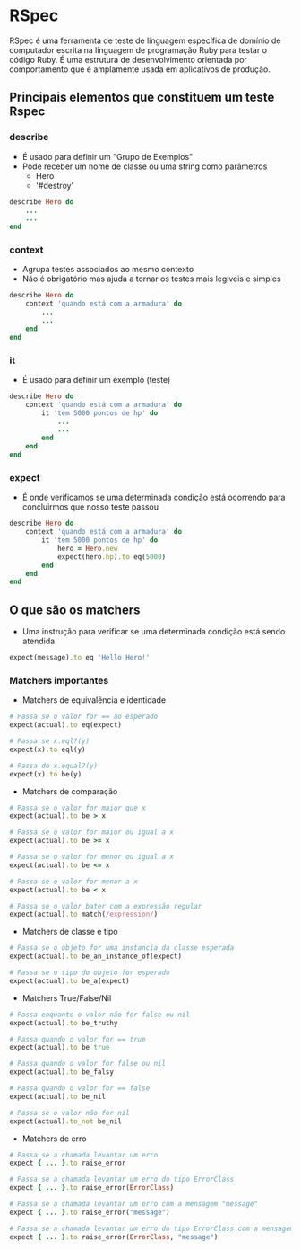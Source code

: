 # RSpec

RSpec é uma ferramenta de teste de linguagem específica de domínio de computador escrita na linguagem de programação Ruby para testar o código Ruby. É uma estrutura de desenvolvimento orientada por comportamento que é amplamente usada em aplicativos de produção.

## Principais elementos que constituem um teste Rspec

### describe

- É usado para definir um "Grupo de Exemplos"
- Pode receber um nome de classe ou uma string como parâmetros
  - Hero
  - '#destroy'

```ruby
describe Hero do
    ...
    ...
end
```

### context

- Agrupa testes associados ao mesmo contexto
- Não é obrigatório mas ajuda a tornar os testes mais legíveis e simples

```ruby
describe Hero do
    context 'quando está com a armadura' do
        ...
        ...
    end
end
```

### it

- É usado para definir um exemplo (teste)

```ruby
describe Hero do
    context 'quando está com a armadura' do
        it 'tem 5000 pontos de hp' do
            ...
            ...
        end
    end
end
```

### expect

- É onde verificamos se uma determinada condição está ocorrendo para concluirmos que nosso teste passou

```ruby
describe Hero do
    context 'quando está com a armadura' do
        it 'tem 5000 pontos de hp' do
            hero = Hero.new
            expect(hero.hp).to eq(5000)
        end
    end
end
```

## O que são os matchers

- Uma instrução para verificar se uma determinada condição está sendo atendida

```ruby
expect(message).to eq 'Hello Hero!'
```

### Matchers importantes

- Matchers de equivalência e identidade

```ruby
# Passa se o valor for == ao esperado
expect(actual).to eq(expect)

# Passa se x.eql?(y)
expect(x).to eql(y)

# Passa de x.equal?(y)
expect(x).to be(y)
```

- Matchers de comparação

```ruby
# Passa se o valor for maior que x
expect(actual).to be > x

# Passa se o valor for maior ou igual a x
expect(actual).to be >= x

# Passa se o valor for menor ou igual a x
expect(actual).to be <= x

# Passa se o valor for menor a x
expect(actual).to be < x

# Passa se o valor bater com a expressão regular
expect(actual).to match(/expression/)
```

- Matchers de classe e tipo

```ruby
# Passa se o objeto for uma instancia da classe esperada
expect(actual).to be_an_instance_of(expect)

# Passa se o tipo do objeto for esperado
expect(actual).to be_a(expect)
```

- Matchers True/False/Nil

```ruby
# Passa enquanto o valor não for false ou nil
expect(actual).to be_truthy

# Passa quando o valor for == true
expect(actual).to be true

# Passa quando o valor for false ou nil
expect(actual).to be_falsy

# Passa quando o valor for == false
expect(actual).to be_nil

# Passa se o valor não for nil
expect(actual).to_not be_nil
```

- Matchers de erro

```ruby
# Passa se a chamada levantar um erro
expect { ... }.to raise_error

# Passa se a chamada levantar um erro do tipo ErrorClass
expect { ... }.to raise_error(ErrorClass)

# Passa se a chamada levantar um erro com a mensagem "message"
expect { ... }.to raise_error("message")

# Passa se a chamada levantar um erro do tipo ErrorClass com a mensagem "message"
expect { ... }.to raise_error(ErrorClass, "message")
```
